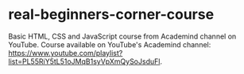 # real-beginners-corner-course
Basic HTML, CSS and JavaScript course from Academind channel on YouTube.
Course available on YouTube's Academind channel: https://www.youtube.com/playlist?list=PL55RiY5tL51oJMqB1syVpXmQySoJsduFl.